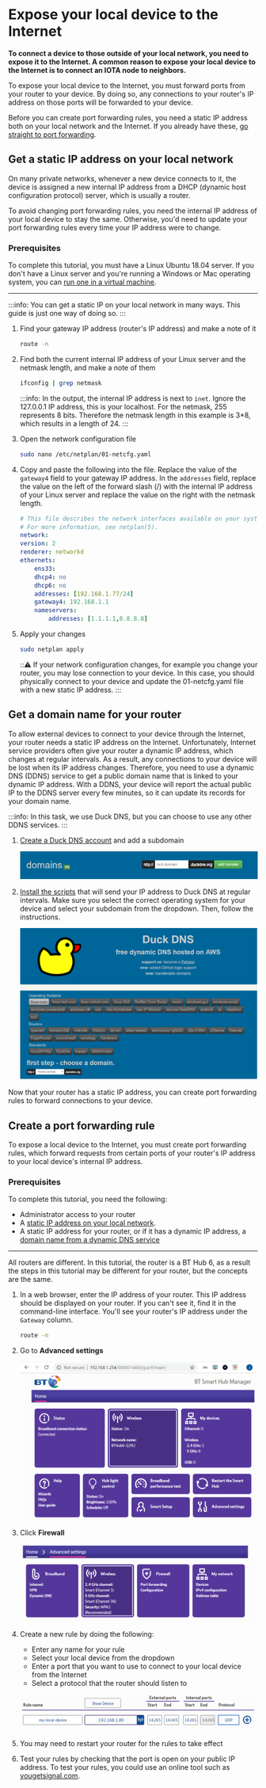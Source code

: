 # Expose your local device to the Internet

**To connect a device to those outside of your local network, you need to expose it to the Internet. A common reason to expose your local device to the Internet is to connect an IOTA node to neighbors.**

To expose your local device to the Internet, you must forward ports from your router to your device. By doing so, any connections to your router's IP address on those ports will be forwarded to your device.

Before you can create port forwarding rules, you need a static IP address both on your local network and the Internet. If you already have these, [go straight to port forwarding](#create-a-port-forwarding-rule).

## Get a static IP address on your local network

On many private networks, whenever a new device connects to it, the device is assigned a new internal IP address from a DHCP (dynamic host configuration protocol) server, which is usually a router.

To avoid changing port forwarding rules, you need the internal IP address of your local device to stay the same. Otherwise, you'd need to update your port forwarding rules every time your IP address were to change.

### Prerequisites

To complete this tutorial, you must have a Linux Ubuntu 18.04 server. If you don't have a Linux server and you're running a Windows or Mac operating system, you can [run one in a virtual machine](../how-to-guides/set-up-virtual-machine.md).

---

:::info:
You can get a static IP on your local network in many ways. This guide is just one way of doing so.
:::

1. Find your gateway IP address (router's IP address) and make a note of it

    ```bash
    route -n
    ```

2. Find both the current internal IP address of your Linux server and the netmask length, and make a note of them

    ```bash
    ifconfig | grep netmask
    ```

    :::info:
    In the output, the internal IP address is next to `inet`. Ignore the 127.0.0.1 IP address, this is your localhost. For the netmask, 255 represents 8 bits. Therefore the netmask length in this example is 3*8, which results in a length of 24.
    :::

3. Open the network configuration file

    ```bash
    sudo nano /etc/netplan/01-netcfg.yaml
    ```

4. Copy and paste the following into the file. Replace the value of the `gateway4` field to your gateway IP address. In the `addresses` field, replace the value on the left of the forward slash (/) with the internal IP address of your Linux server and replace the value on the right with the netmask length.

    ```yaml
    # This file describes the network interfaces available on your system
    # For more information, see netplan(5).
    network:
    version: 2
    renderer: networkd
    ethernets:
        ens33:
        dhcp4: no
        dhcp6: no
        addresses: [192.168.1.77/24]
        gateway4: 192.168.1.1
        nameservers:
            addresses: [1.1.1.1,8.8.8.8]
    ```
    
5. Apply your changes

    ```bash
    sudo netplan apply
    ```

    :::warning:
    If your network configuration changes, for example you change your router, you may lose connection to your device. In this case, you should physically connect to your device and update the 01-netcfg.yaml file with a new static IP address.
    :::

## Get a domain name for your router

To allow external devices to connect to your device through the Internet, your router needs a static IP address on the Internet. Unfortunately, Internet service providers often give your router a dynamic IP address, which changes at regular intervals. As a result, any connections to your device will be lost when its IP address changes. Therefore, you need to use a dynamic DNS (DDNS) service to get a public domain name that is linked to your dynamic IP address. With a DDNS, your device will report the actual public IP to the DDNS server every few minutes, so it can update its records for your domain name.

:::info:
In this task, we use Duck DNS, but you can choose to use any other DDNS services.
:::

1. [Create a Duck DNS account](https://www.duckdns.org/) and add a subdomain

    ![Duck DNS sub domain](../images/duckdns-subdomain.png)

2. [Install the scripts](https://www.duckdns.org/install.jsp) that will send your IP address to Duck DNS at regular intervals. Make sure you select the correct operating system for your device and select your subdomain from the dropdown. Then, follow the instructions.

    ![Duck DNS installation](../images/duckdns-install.png)

Now that your router has a static IP address, you can create port forwarding rules to forward connections to your device.

## Create a port forwarding rule

To expose a local device to the Internet, you must create port forwarding rules, which forward requests from certain ports of your router's IP address to your local device's internal IP address.

### Prerequisites

To complete this tutorial, you need the following:

- Administrator access to your router
- A [static IP address on your local network](#get-a-static-ip-address-on-your-local-network).
- A static IP address for your router, or if it has a dynamic IP address, a [domain name from a dynamic DNS service](#get-a-domain-name-for-your-router)

---

All routers are different. In this tutorial, the router is a BT Hub 6, as a result the steps in this tutorial may be different for your router, but the concepts are the same. 

1. In a web browser, enter the IP address of your router. This IP address should be displayed on your router. If you can't see it, find it in the command-line interface. You'll see your router's IP address under the `Gateway` column.

    ```bash
    route -n
    ```

2. Go to **Advanced settings**

    ![Advanced settings for a BT Hub 6 router](../images/router-bt-hub.png)

3. Click **Firewall**

    ![Firewall settings for a BT Hub 6 router](../images/router-advanced-settings.png)

4. Create a new rule by doing the following:

    * Enter any name for your rule
    * Select your local device from the dropdown
    * Enter a port that you want to use to connect to your local device from the Internet
    * Select a protocol that the router should listen to

    ![Example of a port forwarding rule](../images/port-forwarding-rule.png)

5. You may need to restart your router for the rules to take effect

6. Test your rules by checking that the port is open on your public IP address. To test your rules, you could use an online tool such as [yougetsignal.com](https://www.yougetsignal.com/tools/open-ports/).